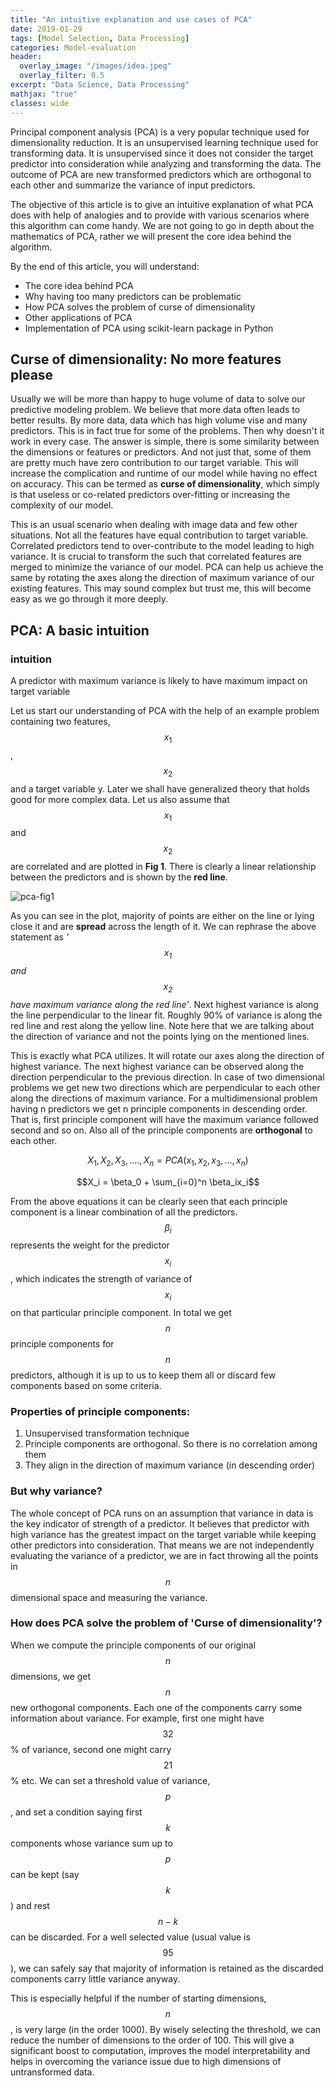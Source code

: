 ```yaml
---
title: "An intuitive explanation and use cases of PCA"
date: 2019-01-29
tags: [Model Selection, Data Processing]
categories: Model-evaluation
header:
  overlay_image: "/images/idea.jpeg"
  overlay_filter: 0.5
excerpt: "Data Science, Data Processing"
mathjax: "true"
classes: wide
---
```


Principal component analysis (PCA) is a very popular technique used for dimensionality reduction. It is an unsupervised 
learning technique used for transforming data. It is unsupervised since it does not consider the target predictor into 
consideration while analyzing and transforming the data. The outcome of PCA are new transformed predictors which are orthogonal to each other and summarize the variance of input predictors.

The objective of this article is to give an intuitive explanation of what PCA does with help of analogies and to provide 
with various scenarios where this algorithm can come handy. We are not going to go in depth about the mathematics of PCA,
 rather we will present the core idea behind the algorithm. 

 By the end of this article, you will understand:

* The core idea behind PCA
* Why having too many predictors can be problematic
* How PCA solves the problem of curse of dimensionality
* Other applications of PCA
* Implementation of PCA using scikit-learn package in Python  

## Curse of dimensionality: No more features please

Usually we will be more than happy to huge volume of data to solve our predictive modeling problem. We believe that more 
data often leads to better results. By more data, data which has high volume vise and many predictors. This is in fact true for some of the problems. Then why doesn't it work in every case. The answer is simple, there is some similarity between the dimensions or features or predictors. And not just that, some of them are pretty much have zero contribution to our target variable. This will increase the complication and runtime of our model while having no effect on accuracy. This can be termed as **curse of dimensionality**, which simply is that useless or co-related predictors over-fitting or increasing the 
complexity of our model.

This is an usual scenario when dealing with image data and few other situations. Not all the features have equal contribution to target variable. Correlated predictors tend to over-contribute to the model leading to high variance. 
It is crucial to transform the such that correlated features are merged to minimize the variance of our model. PCA can help 
us achieve the same by rotating the axes along the direction of maximum variance of our existing features. This may sound 
complex but trust me, this will become easy as we go through it more deeply.

## PCA: A basic intuition

<div class="notice">
  <h3>intuition</h3>
  <p>A predictor with maximum variance is likely to have maximum impact on target variable</p>
</div>

Let us start our understanding of PCA with the help of an example problem containing two features, $$x_1$$, $$x_2$$ and a target variable y. Later we shall have generalized theory that holds good for more complex data. Let us also assume that $$x_1$$ and $$x_2$$ are correlated and are plotted in **Fig 1**. There is clearly a linear relationship between the predictors and is shown by the **red line**.

<img src="{{ site.url }}{{ site.baseurl }}/images/pca/fig1.png" alt="pca-fig1">

 As you can see in the plot, majority of points are either on the line or lying close it and are **spread** across the length of it. We can rephrase the above statement as *'$$x_1$$ and $$x_2$$ have maximum variance along the red line'*. Next highest 
 variance is along the line perpendicular to the linear fit. Roughly 90% of variance is along the red line and rest along the yellow line. Note here that we are talking about the direction of variance and not the points lying on the mentioned lines.

 This is exactly what PCA utilizes. It will rotate our axes along the direction of highest variance. The next highest variance can be observed along the direction perpendicular to the previous direction. In case of two dimensional problems we get new two directions which are perpendicular to each other along the directions of maximum variance. For a multidimensional problem having n predictors we get n principle components in descending order. That is, first principle component will have the maximum variance followed second and so on. Also all of the principle components are **orthogonal** to each other.

 $$X_1,X_2,X_3,....,X_n = PCA(x_1,x_2,x_3,...,x_n)$$

 $$X_i = \beta_0 + \sum_{i=0}^n \beta_ix_i$$

From the above equations it can be clearly seen that each principle component is a linear combination of all the predictors. $$\beta_i$$ represents the weight for the predictor $$x_i$$, which indicates the strength of variance of $$x_i$$ on that particular principle component. In total we get $$n$$ principle components for $$n$$ predictors, although it is up to us to keep them all or discard few components based on some criteria.

### Properties of principle components:

1. Unsupervised transformation technique
2. Principle components are orthogonal. So there is no correlation among them
3. They align in the direction of maximum variance (in descending order)

### But why variance?

The whole concept of PCA runs on an assumption that variance in data is the key indicator of strength of a predictor. It believes that predictor with high variance has the greatest impact on the target variable while keeping other predictors into consideration. That means we are not independently evaluating the variance of a predictor, we are in fact throwing all the points in $$n$$ dimensional space and measuring the variance.  

### How does PCA solve the problem of 'Curse of dimensionality'?

When we compute the principle components of our original $$n$$ dimensions, we get $$n$$ new orthogonal components. Each one of the components carry some information about variance. For example, first one might have $$32$$% of variance, second one might carry $$21$$% etc. We can set a threshold value of variance, $$p$$, and set a condition saying first $$k$$ components whose variance sum up to $$p$$ can be kept (say $$k$$) and rest $$n-k$$ can be discarded. For a well selected value (usual value is $$95%$$), we can safely say that majority of information is retained as the discarded components carry little variance anyway. 

This is especially helpful if the number of starting dimensions, $$n$$, is very large (in the order 1000). By wisely selecting the threshold, we can reduce the number of dimensions to the order of 100. This will give a significant boost to computation, improves the model interpretability and helps in overcoming the variance issue due to high dimensions of untransformed data.

